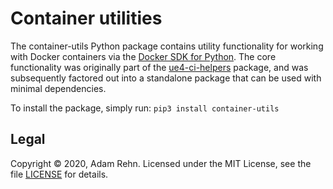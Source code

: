 Container utilities
===================

The container-utils Python package contains utility functionality for working with Docker containers via the [Docker SDK for Python](https://docker-py.readthedocs.io/). The core functionality was originally part of the [ue4-ci-helpers](https://github.com/adamrehn/ue4-ci-helpers) package, and was subsequently factored out into a standalone package that can be used with minimal dependencies.

To install the package, simply run: `pip3 install container-utils`


## Legal

Copyright &copy; 2020, Adam Rehn. Licensed under the MIT License, see the file [LICENSE](https://github.com/adamrehn/container-utils/blob/master/LICENSE) for details.
